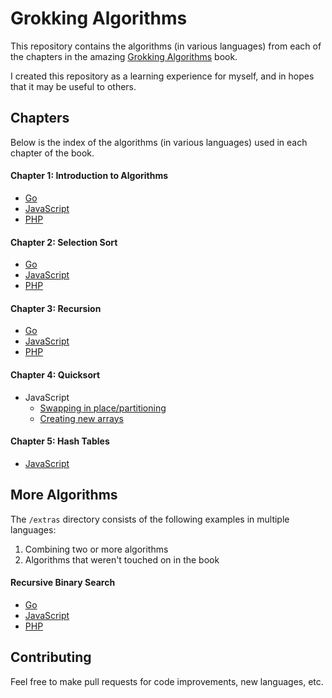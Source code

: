 # Grokking Algorithms

This repository contains the algorithms (in various languages) from each of the chapters in the amazing [Grokking Algorithms](https://www.manning.com/bhargava) book.

I created this repository as a learning experience for myself, and in hopes that it may be useful to others.

## Chapters

Below is the index of the algorithms (in various languages) used in each chapter of the book.

#### Chapter 1: Introduction to Algorithms

- [Go](https://github.com/LansanaCamara/grokking-algorithms/blob/master/1-introduction-to-algorithms/go/binary-search.go)
- [JavaScript](https://github.com/LansanaCamara/grokking-algorithms/blob/master/1-introduction-to-algorithms/javascript/binary-search.js)
- [PHP](https://github.com/LansanaCamara/grokking-algorithms/blob/master/1-introduction-to-algorithms/php/binary-search.php)

#### Chapter 2: Selection Sort

- [Go](https://github.com/LansanaCamara/grokking-algorithms/blob/master/2-selection-sort/go/selection-sort.go)
- [JavaScript](https://github.com/LansanaCamara/grokking-algorithms/blob/master/2-selection-sort/javascript/selection-sort.js)
- [PHP](https://github.com/LansanaCamara/grokking-algorithms/blob/master/2-selection-sort/php/selection-sort.php)

#### Chapter 3: Recursion

- [Go](https://github.com/LansanaCamara/grokking-algorithms/blob/master/3-recursion/go/recursion.go)
- [JavaScript](https://github.com/LansanaCamara/grokking-algorithms/blob/master/3-recursion/javascript/recursion.js)
- [PHP](https://github.com/LansanaCamara/grokking-algorithms/blob/master/3-recursion/php/recursion.php)

#### Chapter 4: Quicksort

- JavaScript
    - [Swapping in place/partitioning](https://github.com/LansanaCamara/grokking-algorithms/blob/master/4-quicksort/javascript/quicksort1.js)
    - [Creating new arrays](https://github.com/LansanaCamara/grokking-algorithms/blob/master/4-quicksort/javascript/quicksort2.js)

#### Chapter 5: Hash Tables

- [JavaScript](https://github.com/LansanaCamara/grokking-algorithms/blob/master/5-hash-tables/javascript/hash-tables.js)

## More Algorithms

The `/extras` directory consists of the following examples in multiple languages:

1. Combining two or more algorithms
2. Algorithms that weren't touched on in the book

#### Recursive Binary Search

- [Go](https://github.com/LansanaCamara/grokking-algorithms/blob/master/extras/recursive-binary-search/go/recursive-binary-search.go)
- [JavaScript](https://github.com/LansanaCamara/grokking-algorithms/blob/master/extras/recursive-binary-search/javascript/recursive-binary-search.js)
- [PHP](https://github.com/LansanaCamara/grokking-algorithms/blob/master/extras/recursive-binary-search/php/recursive-binary-search.php)

## Contributing

Feel free to make pull requests for code improvements, new languages, etc.